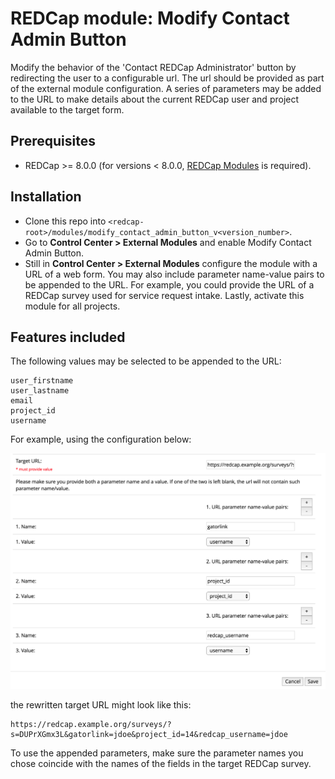 # REDCap module: Modify Contact Admin Button

Modify the behavior of the 'Contact REDCap Administrator' button by redirecting the user to a configurable url. The url should be provided as part of the external module configuration. A series of parameters may be added to the URL to make details about the current REDCap user and project available to the target form.

## Prerequisites
- REDCap >= 8.0.0 (for versions < 8.0.0, [REDCap Modules](https://github.com/vanderbilt/redcap-external-modules) is required).


## Installation
- Clone this repo into `<redcap-root>/modules/modify_contact_admin_button_v<version_number>`.
- Go to **Control Center > External Modules** and enable Modify Contact Admin Button.
- Still in **Control Center > External Modules** configure the module with a URL of a web form. You may also include parameter name-value pairs to be appended to the URL. For example, you could provide the URL of a REDCap survey used for service request intake. Lastly, activate this module for all projects.


## Features included
The following values may be selected to be appended to the URL: 
	
    user_firstname
    user_lastname
    email
    project_id
    username

For example, using the configuration below:

![Example Configuration](example_configuration.png)


the rewritten target URL might look like this:

    https://redcap.example.org/surveys/?s=DUPrXGmx3L&gatorlink=jdoe&project_id=14&redcap_username=jdoe

To use the appended parameters, make sure the parameter names you chose coincide with the names of the fields in the target REDCap survey.


